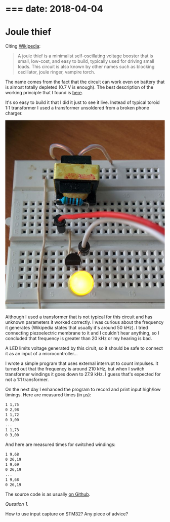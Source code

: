===
date: 2018-04-04
===
# Joule thief

Citing [Wikipedia](https://en.wikipedia.org/wiki/Joule_thief):
> A joule thief is a minimalist self-oscillating voltage booster that is small, low-cost, and easy to build,
> typically used for driving small loads. This circuit is also known by other names such as blocking oscillator,
> joule ringer, vampire torch.

The name comes from the fact that the circuit can work even on battery that
is almost totally depleted (0.7 V is enough).
The best description of the working principle that I found is [here](http://madscientisthut.com/wordpress/daily-blog/joule-thief-simulation-ii/attachment/jtsim/).

It's so easy to build it that I did it just to see it live. Instead of typical
toroid 1:1 transformer I used a transformer unsoldered from a broken phone charger.

![joule thief](006-1.jpg)

Although I used a transformer that is not typical for this circuit and has unknown parameters
it worked correctly.
I was curious about the frequency it generates (Wikipedia states that
usually it's around 50 kHz). I tried connecting piezoelectric membrane to it and I couldn't hear
anything, so I concluded that frequency is greater than 20 kHz or my hearing is bad.

A LED limits voltage generated by this ciruit, so it should be safe to connect it
as an input of a microcontroller...

I wrote a simple program that uses external interrupt to count impulses. It turned out
that the frequency is around 210 kHz, but when I switch transformer windings it goes down to
27.9 kHz. I guess that's expected for not a 1:1 transformer.

On the next day I enhanced the program to record and print input high/low timings.
Here are measured times (in µs):
```
1 1,75
0 2,98
1 1,72
0 3,00
...
1 1,73
0 3,00
```
And here are measured times for switched windings:
```
1 9,68
0 26,19
1 9,69
0 26,19
...
1 9,68
0 26,19
```
The source code is as usually [on Github](https://github.com/tocisz/forthplay/blob/master/exti/exti2.fs).

*Question 1.*

How to use input capture on STM32? Any piece of advice?
